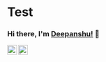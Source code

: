 # Test
### Hi there, I'm [Deepanshu!](https://github.com/DeepanshuAhuja2003) 👋

<a href="https://discord.com/channels/@me">
  <img align="left" alt="Deepanshu's Discord" width="22px" src="https://raw.githubusercontent.com/peterthehan/peterthehan/master/assets/discord.svg" />
</a>
<a href="https://www.instagram.com/i_deepanshu_ahuja/?hl=en">
  <img align="left" alt=" | Instagram" width="22px" src="https://raw.githubusercontent.com/peterthehan/peterthehan/master/assets/instagram.svg" />
</a>
<a href="https://www.linkedin.com/in/deepanshu-ahuja-8315521b8/">
  <img align="left" alt="Deepanshu's LinkedIN" width="